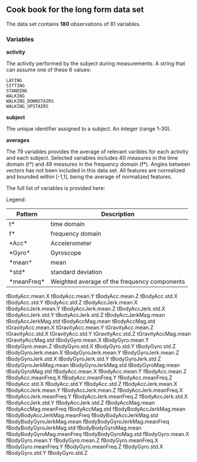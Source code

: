 ## Cook book for the **long form** data set 

The data set contains **180** observations of 81 variables.

### Variables

**activity**

  The activity performed by the subject during measurements. A string that can assume one of these 6 values:
  
    LAYING 
    SITTING 
    STANDING 
    WALKING 
    WALKING_DOWNSTAIRS 
    WALKING_UPSTAIRS
    
**subject**

  The unique identifier assigned to a subject. An integer (range 1-30).
  
**averages**

  The 79 variables provides the average of relevant varibles for each activity and each subject.
  Selected variables includes 40 measures in the time domain (t*) and 49 measures in the frequency domain (f*).
  Angles between vectors has not been included in this data set.
  All features are normalized and bounded within [-1,1], being the average of normalized features.
  
  The full list of variables is provided here:
  
  Legend:
  
   Pattern | Description 
   ------- | ----------- 
   t* | time domain 
   f* | frequency domain 
   \*Acc\* | Accelerometer 
   \*Gyro\* | Gyroscope 
   \*mean\* | mean 
   \*std\* | standard deviation 
   \*meanFreq\* | Weighted average of the frequency components 
  
  
  tBodyAcc.mean.X
  tBodyAcc.mean.Y
  tBodyAcc.mean.Z
  tBodyAcc.std.X
  tBodyAcc.std.Y
  tBodyAcc.std.Z
  tBodyAccJerk.mean.X
  tBodyAccJerk.mean.Y
  tBodyAccJerk.mean.Z
  tBodyAccJerk.std.X
  tBodyAccJerk.std.Y
  tBodyAccJerk.std.Z
  tBodyAccJerkMag.mean
  tBodyAccJerkMag.std
  tBodyAccMag.mean
  tBodyAccMag.std
  tGravityAcc.mean.X
  tGravityAcc.mean.Y
  tGravityAcc.mean.Z
  tGravityAcc.std.X
  tGravityAcc.std.Y
  tGravityAcc.std.Z
  tGravityAccMag.mean
  tGravityAccMag.std
  tBodyGyro.mean.X
  tBodyGyro.mean.Y
  tBodyGyro.mean.Z
  tBodyGyro.std.X
  tBodyGyro.std.Y
  tBodyGyro.std.Z
  tBodyGyroJerk.mean.X
  tBodyGyroJerk.mean.Y
  tBodyGyroJerk.mean.Z
  tBodyGyroJerk.std.X
  tBodyGyroJerk.std.Y
  tBodyGyroJerk.std.Z
  tBodyGyroJerkMag.mean
  tBodyGyroJerkMag.std
  tBodyGyroMag.mean
  tBodyGyroMag.std
  fBodyAcc.mean.X
  fBodyAcc.mean.Y
  fBodyAcc.mean.Z
  fBodyAcc.meanFreq.X
  fBodyAcc.meanFreq.Y
  fBodyAcc.meanFreq.Z
  fBodyAcc.std.X
  fBodyAcc.std.Y
  fBodyAcc.std.Z
  fBodyAccJerk.mean.X
  fBodyAccJerk.mean.Y
  fBodyAccJerk.mean.Z
  fBodyAccJerk.meanFreq.X
  fBodyAccJerk.meanFreq.Y
  fBodyAccJerk.meanFreq.Z
  fBodyAccJerk.std.X
  fBodyAccJerk.std.Y
  fBodyAccJerk.std.Z
  fBodyAccMag.mean
  fBodyAccMag.meanFreq
  fBodyAccMag.std
  fBodyBodyAccJerkMag.mean
  fBodyBodyAccJerkMag.meanFreq
  fBodyBodyAccJerkMag.std
  fBodyBodyGyroJerkMag.mean
  fBodyBodyGyroJerkMag.meanFreq
  fBodyBodyGyroJerkMag.std
  fBodyBodyGyroMag.mean
  fBodyBodyGyroMag.meanFreq
  fBodyBodyGyroMag.std
  fBodyGyro.mean.X
  fBodyGyro.mean.Y
  fBodyGyro.mean.Z
  fBodyGyro.meanFreq.X
  fBodyGyro.meanFreq.Y
  fBodyGyro.meanFreq.Z
  fBodyGyro.std.X
  fBodyGyro.std.Y
  fBodyGyro.std.Z

  
